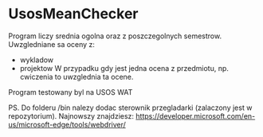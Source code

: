 # UsosMeanChecker
Program liczy srednia ogolna oraz z poszczegolnych semestrow. 
Uwzgledniane sa oceny z: 
- wykladow
- projektow
W przypadku gdy jest jedna ocena z przedmiotu, np. cwiczenia to uwzglednia ta ocene.

Program testowany byl na USOS WAT

PS. Do folderu /bin nalezy dodac sterownik przegladarki (zalaczony jest w repozytorium). Najnowszy znajdziesz:
https://developer.microsoft.com/en-us/microsoft-edge/tools/webdriver/
